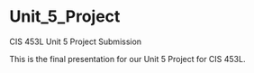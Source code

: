 # Unit_5_Project
CIS 453L Unit 5 Project Submission

This is the final presentation for our Unit 5 Project for CIS 453L.
